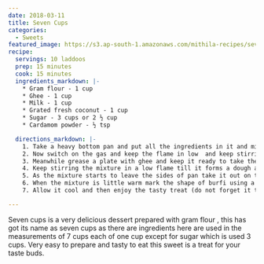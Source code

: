 ```yaml
---
date: 2018-03-11
title: Seven Cups
categories:
  - Sweets
featured_image: https://s3.ap-south-1.amazonaws.com/mithila-recipes/seven_cups.jpg
recipe:
  servings: 10 laddoos
  prep: 15 minutes
  cook: 15 minutes
  ingredients_markdown: |-
    * Gram flour - 1 cup
    * Ghee - 1 cup
    * Milk - 1 cup
    * Grated fresh coconut - 1 cup
    * Sugar - 3 cups or 2 ½ cup
    * Cardamom powder - ½ tsp

  directions_markdown: |-
    1. Take a heavy bottom pan and put all the ingredients in it and mix it properly to ensure that there are no lumps formed.(This should be done when the flame is off)
    2. Now switch on the gas and keep the flame in low  and keep stirring .
    3. Meanwhile grease a plate with ghee and keep it ready to take the burfi mixture .
    4. Keep stirring the mixture in a low flame till it forms a dough and starts to leave the pan.
    5. As the mixture starts to leave the sides of pan take it out on to a greased plate and allow it to cool.(if you cannot come to know exactly when the burfi is done ,wet your fingers a bit and take little amount of mixture and roll it like ladoo if it is not sticking to your hands and the shape is maintained then this is the exact time to take the burfi mixture out of the pan ,this procedure can be followed for all burfi’s)
    6. When the mixture is little warm mark the shape of burfi using a sharp knife as it becomes difficult to cut if it gets completely cooled as it becomes hard.(you can give burfis shape of your choice )
    7. Allow it cool and then enjoy the tasty treat (do not forget it to share it with your family and friends )

---
```

Seven cups is a very delicious dessert prepared with gram flour , this has got its name as seven cups as there are ingredients here are used in the measurements of 7 cups each of one cup except for sugar which is used 3 cups. Very easy to prepare and tasty to eat this sweet is a treat for your taste buds.
